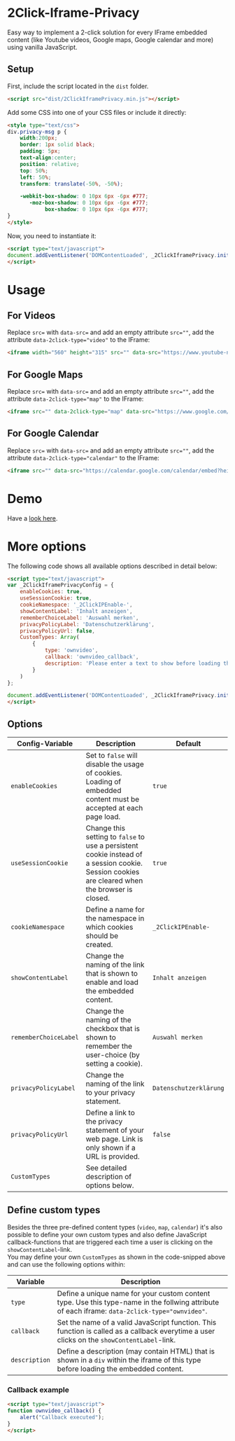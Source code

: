 # 2Click-Iframe-Privacy
Easy way to implement a 2-click solution for every IFrame embedded content (like Youtube videos, Google maps, Google calendar and more) using vanilla JavaScript.

## Setup

First, include the script located in the `dist` folder.

```html
<script src="dist/2ClickIframePrivacy.min.js"></script>
```

Add some CSS into one of your CSS files or include it directly:

```html
<style type="text/css">
div.privacy-msg p {
    width:200px;
    border: 1px solid black;
    padding: 5px;
    text-align:center;
    position: relative;
    top: 50%;
    left: 50%;
    transform: translate(-50%, -50%);

    -webkit-box-shadow: 0 10px 6px -6px #777;
       -moz-box-shadow: 0 10px 6px -6px #777;
            box-shadow: 0 10px 6px -6px #777;
}
</style>
```

Now, you need to instantiate it:

```html
<script type="text/javascript">
document.addEventListener('DOMContentLoaded', _2ClickIframePrivacy.init(''));
</script>
```

# Usage

## For Videos

Replace `src=` with `data-src=` and add an empty attribute `src=""`, add the attribute `data-2click-type="video"` to the IFrame:

```html
<iframe width="560" height="315" src="" data-src="https://www.youtube-nocookie.com/embed/oHg5SJYRHA0" data-2click-type="video" frameborder="0" allow="autoplay; encrypted-media" allowfullscreen></iframe>
```

## For Google Maps

Replace `src=` with `data-src=` and add an empty attribute `src=""`, add the attribute `data-2click-type="map"` to the IFrame:

```html
<iframe src="" data-2click-type="map" data-src="https://www.google.com/maps/embed?pb=!1m14!1m12!1m3!1d2684819.3977904147!2d11.4079934!3d48.91741285!2m3!1f0!2f0!3f0!3m2!1i1024!2i768!4f13.1!5e0!3m2!1sde!2sde!4v1526416354209" width="600" height="450" frameborder="0" style="border:0" allowfullscreen></iframe>
```

## For Google Calendar

Replace `src=` with `data-src=` and add an empty attribute `src=""`, add the attribute `data-2click-type="calendar"` to the IFrame:

```html
<iframe src="" data-src="https://calendar.google.com/calendar/embed?height=600&amp;wkst=1&amp;bgcolor=%23FFFFFF&amp;src=r0i0in591m4os0150vjhohmjj8%40group.calendar.google.com&amp;color=%235229A3&amp;ctz=Europe%2FBerlin" data-2click-type="calendar" style="border: 0" width="800" height="600" frameborder="0" scrolling="no"></iframe>
```

# Demo

Have a [look here](demo.html).

# More options

The following code shows all available options described in detail below:

```html
<script type="text/javascript">
var _2ClickIframePrivacyConfig = {
    enableCookies: true,
    useSessionCookie: true,
    cookieNamespace: '_2ClickIPEnable-',
    showContentLabel: 'Inhalt anzeigen',
    rememberChoiceLabel: 'Auswahl merken',
    privacyPolicyLabel: 'Datenschutzerklärung',
    privacyPolicyUrl: false,
    CustomTypes: Array(
        {
            type: 'ownvideo',
            callback: 'ownvideo_callback',
            description: 'Please enter a text to show before loading the content<br />'
        }
    )
};

document.addEventListener('DOMContentLoaded', _2ClickIframePrivacy.init(_2ClickIframePrivacyConfig));
</script>
```

## Options

| Config-Variable         | Description | Default |
|-------------------------|-------------|---------|
| `enableCookies` | Set to `false` will disable the usage of cookies. Loading of embedded content must be accepted at each page load.  | `true` |
| `useSessionCookie` | Change this setting to `false` to use a persistent cookie instead of a session cookie. Session cookies are cleared when the browser is closed.  | `true` |
| `cookieNamespace` | Define a name for the namespace in which cookies should be created. | `_2ClickIPEnable-` |
| `showContentLabel` | Change the naming of the link that is shown to enable and load the embedded content. | `Inhalt anzeigen` |
| `rememberChoiceLabel` | Change the naming of the checkbox that is shown to remember the user-choice (by setting a cookie). | `Auswahl merken` |
| `privacyPolicyLabel` | Change the naming of the link to your privacy statement. | `Datenschutzerklärung` |
| `privacyPolicyUrl` | Define a link to the privacy statement of your web page. Link is only shown if a URL is provided. | `false` |
| `CustomTypes` | See detailed description of options below. |  |

## Define custom types

Besides the three pre-defined content types (`video`, `map`, `calendar`) it's also possible to define your own custom types and also define
JavaScript callback-functions that are triggered each time a user is clicking on the `showContentLabel`-link.  
You may define your own `CustomTypes` as shown in the code-snipped above and can use the following options within:

| Variable         | Description |
|------------------|-------------|
| `type` | Define a unique name for your custom content type. Use this type-name in the follwing attribute of each iframe: `data-2click-type="ownvideo"`. |
| `callback` | Set the name of a valid JavaScript function. This function is called as a callback everytime a user clicks on the `showContentLabel`-link. |
| `description` | Define a description (may contain HTML) that is shown in a `div` within the iframe of this type before loading the embedded content. |

### Callback example

```html
<script type="text/javascript">
function ownvideo_callback() {
    alert("Callback executed");
}
</script>
```